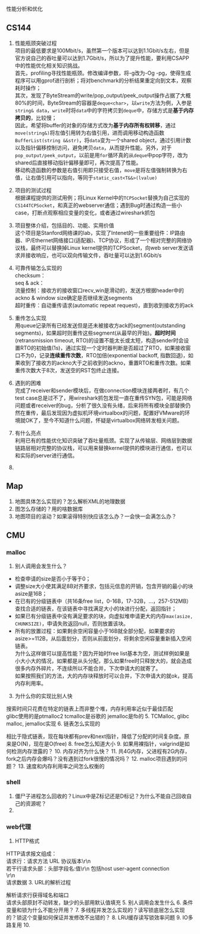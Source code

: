 性能分析和优化
## CS144
1. 性能瓶颈突破过程  
项目的最低要求是100Mbit/s，虽然第一个版本可以达到1.1Gbit/s左右，但是官方说自己的吞吐量可以达到1.7Gbit/s，所以为了提升性能，要利用CSAPP中的性能优化相关知识挑战。  
首先，profiling寻找性能瓶颈。修改编译参数，将-g改为-Og -pg，使得生成程序可以用gprof进行剖析；将对benchmark的分析结果重定向到文本，观察耗时操作；  
其次，发现了ByteStream的write/pop_output/peek_output操作占据了大概80%的时间，ByteStream的容器是`deque<char>`，以`write`方法为例，入参是`string& data`，`write`时将`data`中的字符拷贝到`deque`中，存储方式是**基于内存拷贝的**，比较慢；  
因此，希望将buffer的对象的存储方式改为**基于内存所有权转移**，通过`move(string&)`将左值引用转为右值引用，进而调用移动构造函数`BufferList(string &&str)`，将`data`变为一个shared object，通过引用计数以及指针偏移控制访问，避免拷贝`data`，从而提升性能。另外，对于`pop_output/peek_output`，以前是用`for`循环真的从`deque`中pop字符，改为shared后直接移动指针偏移量即可，再次提高了性能。  
移动构造函数的参数是右值引用即只接受右值，`move`是将左值强制转换为右值，让右值引用可以指向，等同于`static_cast<T&&>(lvalue)`
3. 项目的测试过程  
根据课程提供的测试用例；将Linux Kernel中的`TCPSocket`替换为自己实现的`CS144TCPSocket`，和真正的webserver通信；遇到Bug时通过构造一些小case，打断点观察相应变量的变化，或者通过wireshark抓包
5. 项目整体介绍，包括目的、功能、实用价值  
这个项目是Stanford网络课的lab，实现了Intenet的一些重要组件：IP路由器、IP/Ethernet网络接口(适配器)、TCP协议，形成了一个相对完整的网络协议栈，最终可以替换掉Linux kernel提供的TCPSocket，向web server发送请求并接收响应，也可以双向传输文件，吞吐量可以达到1.6Gbit/s
7. 可靠传输怎么实现的  
checksum：  
seq & ack：  
流量控制：接收方的接收窗口recv_win是滑动的，发送方根据header中的ackno & window size确定是否继续发送segments  
超时重传：自动重传请求(automatic repeat request)，直到收到接收方的ack

9. 重传怎么实现  
用queue记录所有已经发送但是还未被接收方ack的segment(outstanding segments)，如果超时则重传这些segment(从最早的开始)。**超时时间**(retransmission timeout, RTO)的设置不能太长或太短，构造sender时会设置RTO的初始值(1s)，通过实现一个定时器判断是否超过了RTO，如果接收窗口不为0，记录**连续重传次数**，RTO加倍(exponential backoff, 指数回退)，如果收到了接收方的ackno大于之前收到的ackno，重置RTO和重传次数。如果重传次数大于8次，发送空的RST包终止连接。

11. 遇到的困难  
完成了receiver和sender模块后，在做connection模块连接两者时，有几个test case总是过不了，用wireshark抓包发现一直在重传SYN包，可能是网络问题或者receiver的bug，分析了很久没有头绪，后来将所有模块全部替换仍然在重传，最后发现因为虚拟机环境virtualbox的问题，配置好VMware的环境就OK了，至今不知道什么问题，怀疑是virtualbox网络转发相关问题。

13. 有什么亮点  
利用已有的性能优化知识突破了吞吐量瓶颈。实现了从传输层、网络层到数据链路层相对完整的协议栈，可以用来替换kernel提供的模块进行通信，也可以和实际的server进行通信。

15. 

## Map
1. 地图具体怎么实现的？怎么解析XML的地理数据
2. 图怎么存储的？用的啥数据库
3. 地图项目的滚动？如果滚得特别快应该怎么办？一会快一会满怎么办？

## CMU
### malloc
1. 别人调用会发生什么？
 - 检查申请的size是否小于等于0；
 - 调整size大小使其满足8B对齐要求，包括元信息的开销，包含开销的最小的块asize是16B；
 - 在已有的分级链表中（共16条free list，0-16B，17-32B，...，257-512MB）查找合适的链表，在该链表中寻找满足大小的块进行分配，返回指针；
 - 如果已有分级链表中没有满足要求的块，向虚拟堆申请更大的内存`max(asize, CHUNKSIZE)`，申请失败返回null，否则放置该块。
 - 所有的放置过程：如果剩余空闲容量小于16B就全部分配，如果要求的asize>=112B，从后面划分，否则从前面划分，将剩余空闲容量重新插入空闲链表。  
   为什么这样做可以提高性能？因为开始时free list基本为空，测试样例如果是小大小大的情况，如果都是从头分配，那么如果free时只释放大的，就会造成很多内存外碎片，不连续所以不能合并，下次申请大的就寄了。  
   如果按照我们的方法，大的内存块释放时可以合并，下次申请大的就ok，提高内存利用率。


3. 为什么你的实现比别人快

搜索时间只花费在特定的链表上而非整个堆，内存利用率近似于最佳匹配  
    glibc使用的是ptmalloc2 tcmalloc是谷歌的 jemalloc是fb的
5. TCMalloc, glibc malloc, jemalloc实现
6. 链表怎么实现的

相比于隐式链表，现在每块都有prev和next指针，降低了分配的时间复杂度。原来是O(N)，现在是O(free)
8. free怎么知道大小
9. 如果用裸指针，valgrind是如何检测内存泄露的？
10. 内存对齐为什么快？
11. 共4G内存，父进程有2G内存，fork之后内存会爆吗？没有遇到过fork很慢的情况吗？
12. malloc项目遇到的问题？
13. 速度和内存利用率之间怎么权衡的

### shell
1. 僵尸子进程怎么回收的？Linux中是Z标记还是D标记？为什么不能自己回收自己的资源呢？
2. 

### web代理
1. HTTP格式

 HTTP请求报文组成：  
   请求行：请求方法 URL 协议版本\r\n  
若干行请求头部：头部字段名:值\r\n 包括host user-agent connection  
   \r\n  
   请求数据
3. URL的解析过程

解析请求行获得域名和端口  
   请求头部原封不动转发，缺少的头部用默认值填充
5. 别人调用会发生什么
6. 条件变量和锁为什么不能分开用？
7. 多线程并发怎么实现的？读写锁底层怎么实现的？锁这个变量如何保证并发修改不出错的？
8. LRU缓存读写锁效率问题
9. IO多路复用
10. 
